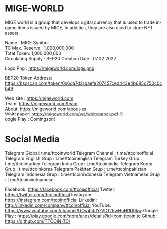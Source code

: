 # MIGE-WORLD
MIGE world is a group that develops digital currency that is used to trade in-game items issued by MIGE, In addition, they are also used to store NFT assets.

Name : MIGE Symbol </br>
TC Max. Reserve : 1,000,000,000 </br>
Total Token: 1,000,000,000 </br>
Circulating Supply : BEP20 Creation Date : 07.02.2022 </br>

Logo Png : https://migeworld.com/logo.png </br>

BEP20 Token Address: https://bscscan.com/token/0x6da7d2abaefe207457ced443e4b685d750c0cb49 </br>

Web site : https://migeworld.com </br>
Team: https://migeworld.com/team </br>
About: https://migeworld.com/about-us </br>
Whitepaper: https://migeworld.com/wp/whitepaper.pdf G</br>
oogle Play : Comingson! </br>

# Social Media

Telegram Global: t.me/ttcoinworld 
Telegram Channel : t.me/ttcoinofficial 
Telegram English Grup : t.me/ttcoinenglish 
Telegram Turkey Grup : t.me/ttcointurkey 
Telegram India Grup : t.me/ttcoinindia 
Telegram Korea Grup : t.me/ttcoinkorea 
Telegram Pakistan Grup : t.me/ttcoinpakistan 
Telegram Indonesia Grup : t.me/ttcoinindonesia 
Telegram Vietnamese Grup : t.me/ttcoinvietnamese

Facebook: https://facebook.com/ttcoinofficial 
Twitter: https://twitter.com/ttcoinofficial 
Instagram: https://instagram.com/ttcoinofficial 
Linkedin: http://linkedin.com/company/ttcoinofficial 
YouTube: https://www.youtube.com/channel/UCw4ctJY-VD12hwHuHl1D9kw 
Google Play : https://play.google.com/store/apps/details?id=com.ttcoin.tc 
Github: https://github.com/TTCOIN-TC/

